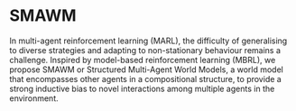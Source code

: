 # SMAWM

In multi-agent reinforcement learning (MARL), the difficulty of generalising to diverse strategies and adapting to non-stationary behaviour remains a challenge. Inspired by model-based reinforcement learning (MBRL), we propose SMAWM or Structured Multi-Agent World Models, a world model that encompasses other agents in a compositional structure, to provide a strong inductive bias to novel interactions among multiple agents in the environment.
